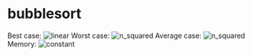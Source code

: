 # bubblesort

Best case: ![linear](http://bit.ly/1EmgZ4y)
Worst case: ![n_squared](http://bit.ly/1DXkcX4)
Average case: ![n_squared](http://bit.ly/1DXkcX4)
Memory: ![constant](http://bit.ly/1Emh608)

